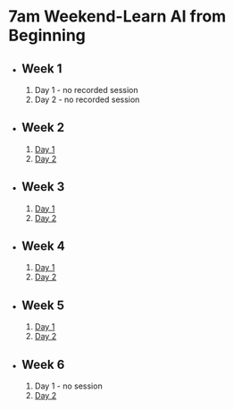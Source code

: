 # 7am Weekend-Learn AI from Beginning

- ## Week 1

   1. Day 1 - no recorded session
   2. Day 2 - no recorded session

- ## Week 2

   1. [Day 1](https://www.facebook.com/iCodeguru/videos/3335740576572466)
   2. [Day 2](https://www.facebook.com/iCodeguru/videos/326690243644276)

- ## Week 3

   1. [Day 1](https://www.facebook.com/iCodeguru/videos/742789204379409)
   2. [Day 2](https://www.facebook.com/iCodeguru/videos/246241158366473)

- ## Week 4

   1. [Day 1](https://www.facebook.com/iCodeguru/videos/1040926463844693)
   2. [Day 2](https://www.facebook.com/iCodeguru/videos/306547788432342)

- ## Week 5

   1. [Day 1](https://www.facebook.com/iCodeguru/videos/838245574741667)
   2. [Day 2](https://www.facebook.com/iCodeguru/videos/216139018222430)

- ## Week 6

   1. Day 1 - no session
   2. [Day 2](https://www.facebook.com/iCodeguru/videos/714825570405406)

<!-- - ## Week 

   1. [Day 1]()
   2. [Day 2]() -->